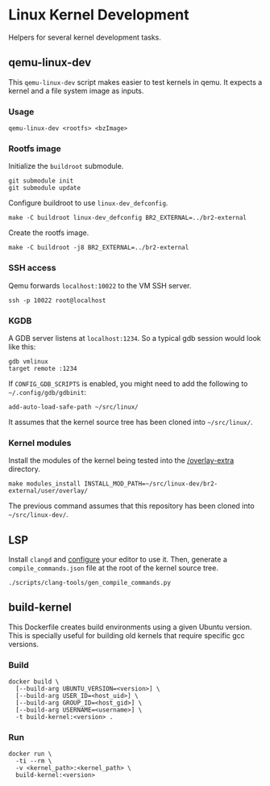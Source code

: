 # Linux Kernel Development

Helpers for several kernel development tasks.

## qemu-linux-dev

This `qemu-linux-dev` script makes easier to test kernels in qemu.
It expects a kernel and a file system image as inputs.

### Usage

```
qemu-linux-dev <rootfs> <bzImage>
```

### Rootfs image

Initialize the `buildroot` submodule.

```
git submodule init
git submodule update
```

Configure buildroot to use `linux-dev_defconfig`.

```
make -C buildroot linux-dev_defconfig BR2_EXTERNAL=../br2-external
```

Create the rootfs image.

```
make -C buildroot -j8 BR2_EXTERNAL=../br2-external
```

### SSH access

Qemu forwards `localhost:10022` to the VM SSH server.

```
ssh -p 10022 root@localhost
```

### KGDB

A GDB server listens at `localhost:1234`.
So a typical gdb session would look like this:

```
gdb vmlinux
target remote :1234
```

If `CONFIG_GDB_SCRIPTS` is enabled, you might need to add the
following to `~/.config/gdb/gdbinit`:

```
add-auto-load-safe-path ~/src/linux/
```

It assumes that the kernel source tree has been cloned into
`~/src/linux/`.

### Kernel modules

Install the modules of the kernel being tested into the
[/overlay-extra] directory.

```
make modules_install INSTALL_MOD_PATH=~/src/linux-dev/br2-external/user/overlay/
```

The previous command assumes that this repository has been cloned into
`~/src/linux-dev/`.

## LSP

Install `clangd` and [configure][emacs configuration] your editor to
use it.
Then, generate a `compile_commands.json` file at the root of the
kernel source tree.

```
./scripts/clang-tools/gen_compile_commands.py
```

## build-kernel

This Dockerfile creates build environments using a given Ubuntu
version.
This is specially useful for building old kernels that require
specific gcc versions.

### Build

```
docker build \
  [--build-arg UBUNTU_VERSION=<version>] \
  [--build-arg USER_ID=<host_uid>] \
  [--build-arg GROUP_ID=<host_gid>] \
  [--build-arg USERNAME=<username>] \
  -t build-kernel:<version> .
```

### Run

```
docker run \
  -ti --rm \
  -v <kernel_path>:<kernel_path> \
  build-kernel:<version>
```


[buildroot]: https://buildroot.org/
[buildroot configuration]: /config-buildroot.x86_64
[/overlay-extra]: /overlay-extra
[emacs configuration]: https://github.com/jroimartin/dotfiles/blob/76260967707f0a7cad2c2d69c86cc1dc9d6b1502/.emacs.d/init.el#L267
